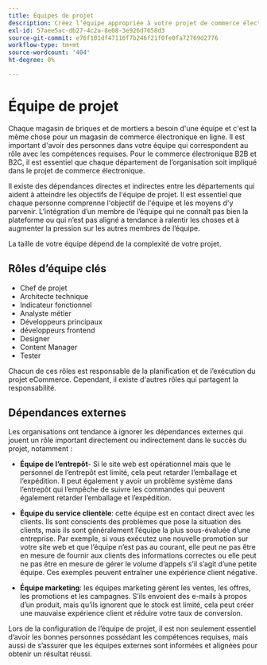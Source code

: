```yaml
---
title: Équipes de projet
description: Créez l’équipe appropriée à votre projet de commerce électronique.
exl-id: 57aee5ac-db27-4c2a-8e08-3e926d7658d3
source-git-commit: e76f101df47116f7b246f21f0fe0fa72769d2776
workflow-type: tm+mt
source-wordcount: '404'
ht-degree: 0%

---
```


# Équipe de projet

Chaque magasin de briques et de mortiers a besoin d&#39;une équipe et c&#39;est la même chose pour un magasin de commerce électronique en ligne. Il est important d&#39;avoir des personnes dans votre équipe qui correspondent au rôle avec les compétences requises. Pour le commerce électronique B2B et B2C, il est essentiel que chaque département de l’organisation soit impliqué dans le projet de commerce électronique.

Il existe des dépendances directes et indirectes entre les départements qui aident à atteindre les objectifs de l&#39;équipe de projet. Il est essentiel que chaque personne comprenne l&#39;objectif de l&#39;équipe et les moyens d&#39;y parvenir. L’intégration d’un membre de l’équipe qui ne connaît pas bien la plateforme ou qui n’est pas aligné a tendance à ralentir les choses et à augmenter la pression sur les autres membres de l’équipe.

La taille de votre équipe dépend de la complexité de votre projet.

## Rôles d’équipe clés

- Chef de projet
- Architecte technique
- Indicateur fonctionnel
- Analyste métier
- Développeurs principaux
- développeurs frontend
- Designer
- Content Manager
- Tester

Chacun de ces rôles est responsable de la planification et de l’exécution du projet eCommerce. Cependant, il existe d&#39;autres rôles qui partagent la responsabilité.

## Dépendances externes

Les organisations ont tendance à ignorer les dépendances externes qui jouent un rôle important directement ou indirectement dans le succès du projet, notamment :

- **Équipe de l’entrepôt**- Si le site web est opérationnel mais que le personnel de l’entrepôt est limité, cela peut retarder l’emballage et l’expédition. Il peut également y avoir un problème système dans l’entrepôt qui l’empêche de suivre les commandes qui peuvent également retarder l’emballage et l’expédition.

- **Équipe du service clientèle**: cette équipe est en contact direct avec les clients. Ils sont conscients des problèmes que pose la situation des clients, mais ils sont généralement l’équipe la plus sous-évaluée d’une entreprise. Par exemple, si vous exécutez une nouvelle promotion sur votre site web et que l’équipe n’est pas au courant, elle peut ne pas être en mesure de fournir aux clients des informations correctes ou elle peut ne pas être en mesure de gérer le volume d’appels s’il s’agit d’une petite équipe. Ces exemples peuvent entraîner une expérience client négative.

- **Équipe marketing**: les équipes marketing gèrent les ventes, les offres, les promotions et les campagnes. S’ils envoient des e-mails à propos d’un produit, mais qu’ils ignorent que le stock est limité, cela peut créer une mauvaise expérience client et réduire votre taux de conversion.

Lors de la configuration de l’équipe de projet, il est non seulement essentiel d’avoir les bonnes personnes possédant les compétences requises, mais aussi de s’assurer que les équipes externes sont informées et alignées pour obtenir un résultat réussi.
